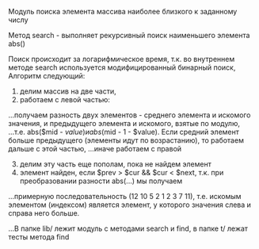 Модуль поиска элемента массива наиболее близкого к заданному числу

Метод search - выполняет рекурсивный поиск наименьшего элемента abs()

Поиск происходит за логарифмическое время, т.к. во внутреннем методе search используется модифицированный бинарный поиск,
Алгоритм следующий:
1. делим массив на две части,  
2. работаем с левой частью:

...получаем разность двух элементов - среднего элемента и искомого значения, и предыдущего элемента и искомого, взятые по модулю,
...т.е. abs($mid - $value) и abs($mid - 1 - $value). Если средний элемент больше предыдущего (элементы идут по возрастанию), то работаем дальше с этой частью,
...иначе работаем с правой

3. делим эту часть еще пополам, пока не найдем элемент
4. элемент найден, если $prev > $cur && $cur < $next, т.к. при преобразовании разности abs(...) мы получаем 

...примерную последовательность (12 10 5 2 1 2 3 7 11), т.е. искомым элементом (индексом) является элемент, у которого значения слева и справа него больше.

...В папке lib/ лежит модуль с методами search и find, в папке t/ лежат тесты метода find
